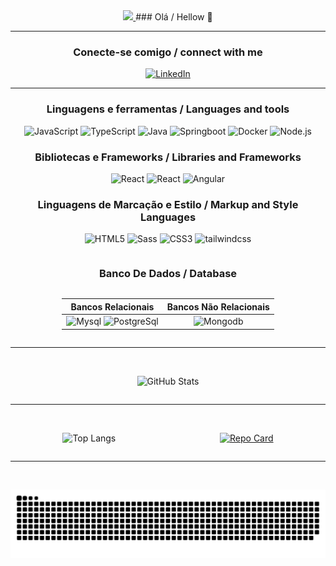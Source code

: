 <div style="text-align: center;">

<a href="mailto:jessicamedeirosp96@gmail.com">
  <img src="https://media.tenor.com/kXp0f-dmTXAAAAAi/%E6%94%B6%E5%88%B0-%E5%B7%A5%E4%BD%9C.gif" width="50px" />
</a>### Olá / Hellow 👋

</div>

<hr />

 <div style="text-align: center;">

### Conecte-se comigo / connect with me

[![LinkedIn](https://img.shields.io/badge/LinkedIn-000?style=for-the-badge&logo=linkedin&logoColor=0E76A8)](https://www.linkedin.com/in/vinicius-barbosa-44b0121b0)

<div>

<hr />

<div style="text-align: center;">

### Linguagens e ferramentas / Languages and tools

![JavaScript](https://img.shields.io/badge/JavaScript-000?style=for-the-badge&logo=javascript)
![TypeScript](https://img.shields.io/badge/TypeScript-000?style=for-the-badge&logo=typescript)
![Java](https://img.shields.io/badge/Java-000?style=for-the-badge&logo=java)
![Springboot](https://img.shields.io/badge/springboot-000?style=for-the-badge&logo=springboot)
![Docker](https://img.shields.io/badge/docker-000?style=for-the-badge&logo=docker)
![Node.js](https://img.shields.io/badge/nodejs-000?style=for-the-badge&logo=node.js)

</div>

<div style="text-align: center;">

### Bibliotecas e Frameworks / Libraries and Frameworks

![React](https://img.shields.io/badge/React-000?style=for-the-badge&logo=react)
![React](https://img.shields.io/badge/React_Native-000?style=for-the-badge&logo=react)
![Angular](https://img.shields.io/badge/Angular-000?style=for-the-badge&logo=angular&logoColor=C3002F)

</div>

<div style="text-align: center;">

### Linguagens de Marcação e Estilo / Markup and Style Languages

![HTML5](https://img.shields.io/badge/HTML5-000?style=for-the-badge&logo=html5)
![Sass](https://img.shields.io/badge/Sass-000?style=for-the-badge&logo=sass)
![CSS3](https://img.shields.io/badge/CSS3-000?style=for-the-badge&logo=css3&logoColor=264CE4)
![tailwindcss](https://img.shields.io/badge/tailwindcss-000?style=for-the-badge&logo=tailwindcss&logoColor=264CE4)

</div>


<div style="display: grid; justify-content: center; text-decoration: center;" >

### Banco De Dados / Database


|                     Bancos Relacionais                                        |                          Bancos Não Relacionais                                 |
|                           :---:                                               |                                     :---:                                       |
| ![Mysql](https://img.shields.io/badge/mysql-000?style=for-the-badge&logo=mysql) ![PostgreSql](https://img.shields.io/badge/PostgreSql-000?style=for-the-badge&logo=PostgreSql) | ![Mongodb](https://img.shields.io/badge/mongodb-000?style=for-the-badge&logo=mongodb) |

</div>

<hr />
<br />
<div style="display: flex; justify-content: center;">

![GitHub Stats](https://github-readme-stats.vercel.app/api?username=ViniciusB-Dev&theme=transparent&bg_color=000&border_color=30A3DC&show_icons=true&icon_color=30A3DC&title_color=E94D5F&text_color=FFF)

</div>

<hr />
<br />
<div style="display: flex; justify-content: space-around;">

![Top Langs](https://github-readme-stats-git-masterrstaa-rickstaa.vercel.app/api/top-langs/?username=ViniciusB-Dev&layout=compact&bg_color=000&border_color=30A3DC&title_color=E94D5F&text_color=FFF)

[![Repo Card](https://github-readme-stats.vercel.app/api/pin/?username=ViniciusB-Dev&repo=LIVROFIX&bg_color=000&border_color=30A3DC&show_icons=true&icon_color=30A3DC&title_color=E94D5F&text_color=FFF)](https://github.com/ViniciusB-Dev/LIVROFIX)

</div>

<hr />
<br />

<div  style="text-align: center;"> 
  
 
 ![Snake animation](https://github.com/ViniciusB-Dev/ViniciusB-Dev/blob/output/github-contribution-grid-snake.svg)
 
</div>

